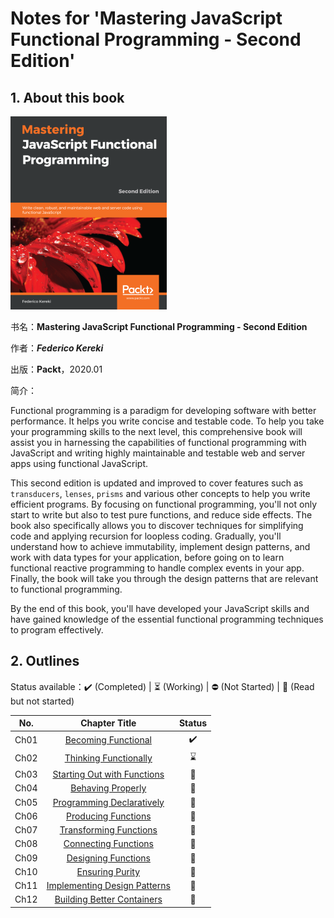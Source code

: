 # Notes for 'Mastering JavaScript Functional Programming - Second Edition'



## 1. About this book

![Mastering JavaScript Functional Programming - Second Edition](assets/cover.png)

书名：**Mastering JavaScript Functional Programming - Second Edition**

作者：***Federico Kereki***

出版：**Packt**，2020.01

简介：

Functional programming is a paradigm for developing software with better performance. It helps you write concise and testable code. To help you take your programming skills to the next level, this comprehensive book will assist you in harnessing the capabilities of functional programming with JavaScript and writing highly maintainable and testable web and server apps using functional JavaScript.

This second edition is updated and improved to cover features such as `transducers`, `lenses`, `prisms` and various other concepts to help you write efficient programs. By focusing on functional programming, you'll not only start to write but also to test pure functions, and reduce side effects. The book also specifically allows you to discover techniques for simplifying code and applying recursion for loopless coding. Gradually, you'll understand how to achieve immutability, implement design patterns, and work with data types for your application, before going on to learn functional reactive programming to handle complex events in your app. Finally, the book will take you through the design patterns that are relevant to functional programming.

By the end of this book, you'll have developed your JavaScript skills and have gained knowledge of the essential functional programming techniques to program effectively.



## 2. Outlines

Status available：:heavy_check_mark: (Completed) | :hourglass_flowing_sand: (Working) | :no_entry: (Not Started) | :orange_book: (Read but not started)

| No.  |               Chapter Title               |       Status       |
| :--: | :---------------------------------------: | :----------------: |
| Ch01 |     [Becoming Functional](./Ch01.md)      | :heavy_check_mark: |
| Ch02 |    [Thinking Functionally](./Ch02.md)     |    :hourglass:     |
| Ch03 | [Starting Out with Functions](./Ch03.md)  |   :orange_book:    |
| Ch04 |      [Behaving Properly](./Ch04.md)       |   :orange_book:    |
| Ch05 |  [Programming Declaratively](./Ch05.md)   |   :orange_book:    |
| Ch06 |     [Producing Functions](./Ch06.md)      |   :orange_book:    |
| Ch07 |    [Transforming Functions](./Ch07.md)    |   :orange_book:    |
| Ch08 |     [Connecting Functions](./Ch08.md)     |   :orange_book:    |
| Ch09 |     [Designing Functions](./Ch09.md)      |   :orange_book:    |
| Ch10 |       [Ensuring Purity](./Ch10.md)        |   :orange_book:    |
| Ch11 | [Implementing Design Patterns](./Ch11.md) |   :orange_book:    |
| Ch12 |  [Building Better Containers](./Ch12.md)  |   :orange_book:    |

















